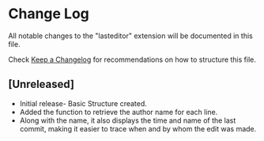 # Change Log

All notable changes to the "lasteditor" extension will be documented in this file.

Check [Keep a Changelog](http://keepachangelog.com/) for recommendations on how to structure this file.

## [Unreleased]

- Initial release- Basic Structure created.
- Added the function to retrieve the author name for each line.
- Along with the name, it also displays the time and name of the last commit, making it easier to trace when and by whom the edit was made.